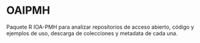 # OAIPMH
Paquete R IOA-PMH para analizar repositorios de acceso abierto, código y ejemplos de uso, descarga de colecciones y metadata de cada una.
